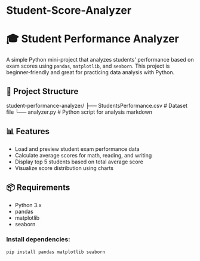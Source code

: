 # Student-Score-Analyzer
# 🎓 Student Performance Analyzer

A simple Python mini-project that analyzes students' performance based on exam scores using `pandas`, `matplotlib`, and `seaborn`. This project is beginner-friendly and great for practicing data analysis with Python.

## 📁 Project Structure
student-performance-analyzer/ 
├── StudentsPerformance.csv # Dataset file 
└── analyzer.py # Python script for analysis markdown

## 📊 Features

- Load and preview student exam performance data
- Calculate average scores for math, reading, and writing
- Display top 5 students based on total average score
- Visualize score distribution using charts

## 📦 Requirements

- Python 3.x
- pandas
- matplotlib
- seaborn

### Install dependencies:
```bash
pip install pandas matplotlib seaborn
